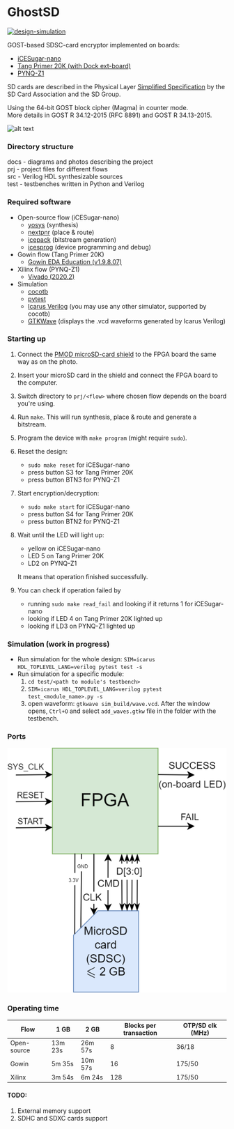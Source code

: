 # GhostSD

[![design-simulation](https://github.com/sirazenkov/GhostSD/actions/workflows/simulation.yml/badge.svg)](https://github.com/sirazenkov/GhostSD/actions/workflows/simulation.yml)

GOST-based SDSC-card encryptor implemented on boards:
- [iCESugar-nano](https://github.com/wuxx/icesugar-nano)
- [Tang Primer 20K (with Dock ext-board)](https://wiki.sipeed.com/hardware/en/tang/tang-primer-20k/primer-20k.html)
- [PYNQ-Z1](https://digilent.com/reference/programmable-logic/pynq-z1/start)

SD cards are described in the Physical Layer [Simplified Specification](https://www.sdcard.org/downloads/pls/) by the SD Card Association and the SD Group.

Using the 64-bit GOST block cipher (Magma) in counter mode. \
More details in GOST R 34.12-2015 (RFC 8891) and GOST R 34.13-2015.

![alt text](https://github.com/sirazenkov/GhostSD/blob/master/docs/photo.png?raw=true)

### Directory structure
docs - diagrams and photos describing the project \
prj - project files for different flows \
src - Verilog HDL synthesizable sources \
test - testbenches written in Python and Verilog

### Required software
- Open-source flow (iCESugar-nano)
    - [yosys](https://github.com/YosysHQ/yosys) (synthesis)
    - [nextpnr](https://github.com/YosysHQ/nextpnr) (place & route)
    - [icepack](https://github.com/YosysHQ/icestorm/tree/master/icepack) (bitstream generation)
    - [icesprog](https://github.com/wuxx/icesugar/tree/master/tools/src) (device programming and debug)
- Gowin flow (Tang Primer 20K)
    - [Gowin EDA Education (v1.9.8.07)](https://www.gowinsemi.com/en/support/home/)
- Xilinx flow (PYNQ-Z1)
    - [Vivado (2020.2)](https://www.xilinx.com/products/design-tools/vivado.html)
- Simulation
    - [cocotb](https://github.com/cocotb/cocotb)
    - [pytest](https://docs.pytest.org/en/7.4.x/)
    - [Icarus Verilog](https://github.com/steveicarus/iverilog) (you may use any other simulator, supported by cocotb)
    - [GTKWave](https://github.com/gtkwave/gtkwave) (displays the .vcd waveforms generated by Icarus Verilog)

### Starting up
1. Connect the [PMOD microSD-card shield](https://aliexpress.ru/item/1005002079993579.html?spm=a2g0o.store_pc_allProduct.8148356.28.66223d9caZHKJO&pdp_npi=2%40dis%21RUB%21219%2C17%20%D1%80%D1%83%D0%B1.%21219%2C17%20%D1%80%D1%83%D0%B1.%21%21%21%21%21%40211675ce16734350768246290efb9d%2112000018671910390%21sh&sku_id=12000018671910390) to the FPGA board the same way as on the photo.
2. Insert your microSD card in the shield and connect the FPGA board to the computer.
3. Switch directory to `prj/<flow>` where chosen flow depends on the board you're using.
4. Run `make`. This will run synthesis, place & route and generate a bitstream.
5. Program the device with `make program` (might require `sudo`).
6. Reset the design:
    - `sudo make reset` for iCESugar-nano
    - press button S3 for Tang Primer 20K
    - press button BTN3 for PYNQ-Z1
7. Start encryption/decryption:
    - `sudo make start` for iCESugar-nano
    - press button S4 for Tang Primer 20K
    - press button BTN2 for PYNQ-Z1
8. Wait until the LED will light up:
    - yellow on iCESugar-nano
    - LED 5 on Tang Primer 20K
    - LD2 on PYNQ-Z1

    It means that operation finished successfully.
9. You can check if operation failed by
    - running `sudo make read_fail` and looking if it returns 1 for iCESugar-nano
    - looking if LED 4 on Tang Primer 20K lighted up
    - looking if LD3 on PYNQ-Z1 lighted up

### Simulation (work in progress)
- Run simulation for the whole design: `SIM=icarus HDL_TOPLEVEL_LANG=verilog pytest test -s`
- Run simulation for a specific module:
    1. `cd test/<path to module's testbench>`
    2. `SIM=icarus HDL_TOPLEVEL_LANG=verilog pytest test_<module_name>.py -s`
    3. open waveform: `gtkwave sim_build/wave.vcd`. After the window opens, `Ctrl+O` and select `add_waves.gtkw` file in the folder with the testbench.

### Ports 
![alt text](https://github.com/sirazenkov/GhostSD/blob/master/docs/GhostSD_system.png?raw=true)

### Operating time
Flow        |  1 GB   |  2 GB    | Blocks per transaction |  OTP/SD clk (MHz) |
------------|---------|----------|------------------------|-------------------|
Open-source | 13m 23s |  26m 57s |           8            |   36/18           |
Gowin       | 5m 35s  |  10m 57s |           16           |   175/50          |
Xilinx      | 3m 54s  |  6m 24s  |           128          |   175/50          |

#### TODO:
1. External memory support
2. SDHC and SDXC cards support
